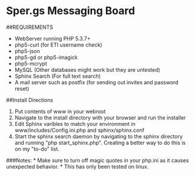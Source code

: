 Sper.gs Messaging Board
=======================

##REQUIREMENTS
* WebServer running PHP 5.3.7+
* php5-curl (for ETI username check)
* php5-json
* php5-gd or php5-imagick
* php5-mcrypt
* MySQL (Other databases might work but they are untested)
* Sphinx Search (For full text search)
* A mail server such as postfix (for sending out invites and password reset)

##Install Directions
1. Put contents of www in your webroot
2. Navigate to the install directory with your browser and run the installer
3. Edit Sphinx varibles to match your environment in www/includes/Config.ini.php and sphinx/sphinx.conf
4. Start the sphinx search daemon by navigating to the sphinx directory and running "php start_sphinx.php". Creating a better way to do this is on my "to-do" list.

###Notes:
	* Make sure to turn off magic quotes in your php.ini as it causes unexpected behavior. 
	* This has only been tested on linux.
